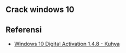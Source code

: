 ## Crack windows 10


## Referensi
* [Windows 10 Digital Activation 1.4.8 - Kuhya](https://www.kuyhaa.me/w10-digital-activation-program-terbaru.html)